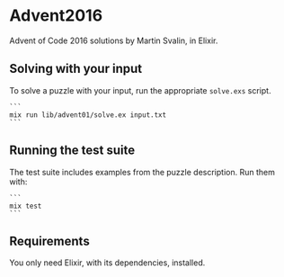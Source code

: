 # Advent2016

Advent of Code 2016 solutions by Martin Svalin, in Elixir.

## Solving with your input

To solve a puzzle with your input, run the appropriate `solve.exs` script.

    ```
    mix run lib/advent01/solve.ex input.txt
    ```

## Running the test suite

The test suite includes examples from the puzzle description.
Run them with:

    ```
    mix test
    ```

## Requirements

You only need Elixir, with its dependencies, installed.
